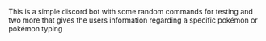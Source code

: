This is a simple discord bot with some random commands for testing and two more that gives the users information regarding a specific pokémon or pokémon typing 
